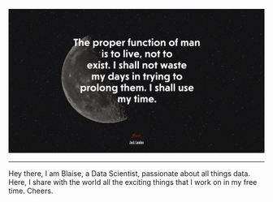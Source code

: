 ![img](https://github.com/BlaiseMarvin/BlaiseMarvin/blob/main/692633-Jack-London-quote.jpg)
***
Hey there, I am Blaise, a Data Scientist, passionate about all things data. Here, I share with the world all the exciting things that I work on in my free time.
Cheers. 
